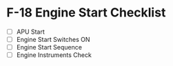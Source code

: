 # F-18 Engine Start Checklist

- [ ] APU Start
- [ ] Engine Start Switches ON
- [ ] Engine Start Sequence
- [ ] Engine Instruments Check
